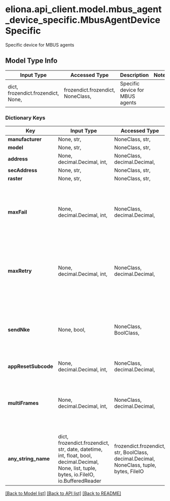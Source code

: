 # eliona.api_client.model.mbus_agent_device_specific.MbusAgentDeviceSpecific

Specific device for MBUS agents

## Model Type Info
Input Type | Accessed Type | Description | Notes
------------ | ------------- | ------------- | -------------
dict, frozendict.frozendict, None,  | frozendict.frozendict, NoneClass,  | Specific device for MBUS agents | 

### Dictionary Keys
Key | Input Type | Accessed Type | Description | Notes
------------ | ------------- | ------------- | ------------- | -------------
**manufacturer** | None, str,  | NoneClass, str,  |  | [optional] 
**model** | None, str,  | NoneClass, str,  |  | [optional] 
**address** | None, decimal.Decimal, int,  | NoneClass, decimal.Decimal,  |  | [optional] 
**secAddress** | None, str,  | NoneClass, str,  |  | [optional] 
**raster** | None, str,  | NoneClass, str,  |  | [optional] 
**maxFail** | None, decimal.Decimal, int,  | NoneClass, decimal.Decimal,  |  | [optional] if omitted the server will use the default value of 4
**maxRetry** | None, decimal.Decimal, int,  | NoneClass, decimal.Decimal,  |  | [optional] if omitted the server will use the default value of 3
**sendNke** | None, bool,  | NoneClass, BoolClass,  |  | [optional] if omitted the server will use the default value of False
**appResetSubcode** | None, decimal.Decimal, int,  | NoneClass, decimal.Decimal,  |  | [optional] 
**multiFrames** | None, decimal.Decimal, int,  | NoneClass, decimal.Decimal,  |  | [optional] if omitted the server will use the default value of 0
**any_string_name** | dict, frozendict.frozendict, str, date, datetime, int, float, bool, decimal.Decimal, None, list, tuple, bytes, io.FileIO, io.BufferedReader | frozendict.frozendict, str, BoolClass, decimal.Decimal, NoneClass, tuple, bytes, FileIO | any string name can be used but the value must be the correct type | [optional]

[[Back to Model list]](../../README.md#documentation-for-models) [[Back to API list]](../../README.md#documentation-for-api-endpoints) [[Back to README]](../../README.md)


